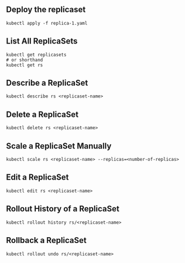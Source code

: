 ## Deploy the replicaset 
```
kubectl apply -f replica-1.yaml
```

##  List All ReplicaSets
```
kubectl get replicasets
# or shorthand
kubectl get rs
```

## Describe a ReplicaSet
```
kubectl describe rs <replicaset-name>
```

## Delete a ReplicaSet
```
kubectl delete rs <replicaset-name>
```

## Scale a ReplicaSet Manually
```
kubectl scale rs <replicaset-name> --replicas=<number-of-replicas>
```

## Edit a ReplicaSet
```
kubectl edit rs <replicaset-name>
```

## Rollout History of a ReplicaSet
```
kubectl rollout history rs/<replicaset-name>
```

## Rollback a ReplicaSet
```
kubectl rollout undo rs/<replicaset-name>
```
